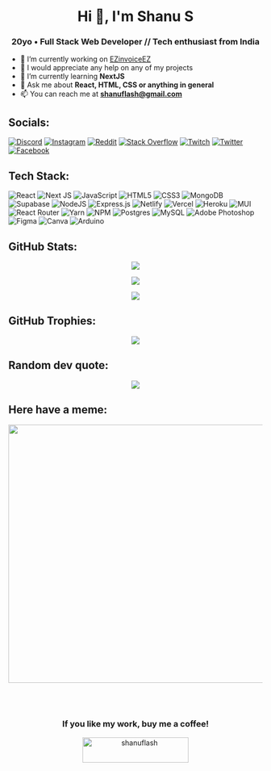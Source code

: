 <h1 align="center">Hi 👋, I'm Shanu S</h1>
<h3 align="center">20yo • Full Stack Web Developer // Tech enthusiast from India</h3>

- 🔭 I’m currently working on [EZinvoiceEZ](https://github.com/shanuflash/EZinvoicEZ)
- 🤝 I would appreciate any help on any of my projects
- 🌱 I’m currently learning **NextJS**
- 💬 Ask me about **React, HTML, CSS or anything in general**
- 📫 You can reach me at **shanuflash@gmail.com** 


## Socials:
[![Discord](https://img.shields.io/badge/Discord-%237289DA.svg?style=for-the-badge&logo=discord&logoColor=white)](https://discord.gg/g4VBSaf77M) [![Instagram](https://img.shields.io/badge/Instagram-%23E4405F.svg?style=for-the-badge&logo=Instagram&logoColor=white)](https://instagram.com/shanuflash) [![Reddit](https://img.shields.io/badge/Reddit-%23FF4500.svg?style=for-the-badge&logo=Reddit&logoColor=white)](https://reddit.com/user/fl45hyyy) [![Stack Overflow](https://img.shields.io/badge/-Stackoverflow-FE7A16?style=for-the-badge&logo=stack-overflow&logoColor=white)](https://stackoverflow.com/users/16759030) [![Twitch](https://img.shields.io/badge/Twitch-%239146FF.svg?style=for-the-badge&logo=Twitch&logoColor=white)](https://twitch.tv/FL45HYYY) [![Twitter](https://img.shields.io/badge/Twitter-%231DA1F2.svg?style=for-the-badge&logo=Twitter&logoColor=white)](https://twitter.com/shanuflash) [![Facebook](https://img.shields.io/badge/Facebook-%231877F2.svg?style=for-the-badge&logo=Facebook&logoColor=white)](https://facebook.com/shanuflash)

## Tech Stack:
![React](https://img.shields.io/badge/react-%2320232a.svg?style=for-the-badge&logo=react&logoColor=%2361DAFB) ![Next JS](https://img.shields.io/badge/Next-black?style=for-the-badge&logo=next.js&logoColor=white) ![JavaScript](https://img.shields.io/badge/javascript-%23323330.svg?style=for-the-badge&logo=javascript&logoColor=%23F7DF1E) ![HTML5](https://img.shields.io/badge/html5-%23E34F26.svg?style=for-the-badge&logo=html5&logoColor=white) ![CSS3](https://img.shields.io/badge/css3-%231572B6.svg?style=for-the-badge&logo=css3&logoColor=white) ![MongoDB](https://img.shields.io/badge/MongoDB-%234ea94b.svg?style=for-the-badge&logo=mongodb&logoColor=white) ![Supabase](https://img.shields.io/badge/Supabase-3ECF8E?style=for-the-badge&logo=supabase&logoColor=white) ![NodeJS](https://img.shields.io/badge/node.js-6DA55F?style=for-the-badge&logo=node.js&logoColor=white) ![Express.js](https://img.shields.io/badge/express.js-%23404d59.svg?style=for-the-badge&logo=express&logoColor=%2361DAFB) ![Netlify](https://img.shields.io/badge/netlify-%23000000.svg?style=for-the-badge&logo=netlify&logoColor=#00C7B7) ![Vercel](https://img.shields.io/badge/vercel-%23000000.svg?style=for-the-badge&logo=vercel&logoColor=white) ![Heroku](https://img.shields.io/badge/heroku-%23430098.svg?style=for-the-badge&logo=heroku&logoColor=white) ![MUI](https://img.shields.io/badge/MUI-%230081CB.svg?style=for-the-badge&logo=material-ui&logoColor=white) ![React Router](https://img.shields.io/badge/React_Router-CA4245?style=for-the-badge&logo=react-router&logoColor=white) ![Yarn](https://img.shields.io/badge/yarn-%232C8EBB.svg?style=for-the-badge&logo=yarn&logoColor=white)  ![NPM](https://img.shields.io/badge/NPM-%23000000.svg?style=for-the-badge&logo=npm&logoColor=white) ![Postgres](https://img.shields.io/badge/postgres-%23316192.svg?style=for-the-badge&logo=postgresql&logoColor=white) ![MySQL](https://img.shields.io/badge/mysql-%2300f.svg?style=for-the-badge&logo=mysql&logoColor=white) ![Adobe Photoshop](https://img.shields.io/badge/adobephotoshop-%2331A8FF.svg?style=for-the-badge&logo=adobephotoshop&logoColor=white) 	![Figma](https://img.shields.io/badge/figma-%23F24E1E.svg?style=for-the-badge&logo=figma&logoColor=white) ![Canva](https://img.shields.io/badge/Canva-%2300C4CC.svg?style=for-the-badge&logo=Canva&logoColor=white) ![Arduino](https://img.shields.io/badge/-Arduino-00979D?style=for-the-badge&logo=Arduino&logoColor=white)

<!-- ![C](https://img.shields.io/badge/c-%2300599C.svg?style=for-the-badge&logo=c&logoColor=white)  -->

## GitHub Stats:   
<p align="center">
    <img src="https://github-readme-stats.vercel.app/api?username=shanuflash&theme=gotham&hide_border=true&include_all_commits=true&count_private=true"> 

</p>
<p align="center">
    <img src="https://github-readme-streak-stats.herokuapp.com/?user=shanuflash&theme=gotham&hide_border=true"> 
</p>

<!-- chartreuse-dark -->
<p align="center">
    <img src="https://github-readme-stats.vercel.app/api/top-langs/?username=shanuflash&theme=gotham&hide_border=true&include_all_commits=true&count_private=false&layout=compact"> 
</p>

## GitHub Trophies:
<p align="center">
<img src="https://github-profile-trophy.vercel.app/?username=shanuflash&theme=midnight-purple&no-frame=true&no-bg=true&column=7">
</p>

## Random dev quote:
<p align="center">
<img src="https://quotes-github-readme.vercel.app/api?type=horizontal&theme=radical">
</p>

## Here have a meme:
<p align="center"><img src="https://memer-seven.vercel.app/" width="512px"/></p>

<br><br><h3 align="center">If you like my work, buy me a coffee!</h3>
<p align="center"><a href="https://www.buymeacoffee.com/shanuflash"><img src="https://cdn.buymeacoffee.com/buttons/default-black.png" height="50" width="210" alt="shanuflash" /></a></p>

<!-- created with https://gprm.itsvg.in and modified -->

